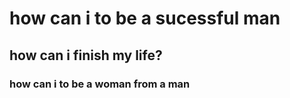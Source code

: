 # how can i to be a sucessful man
## how can i finish my life?
### how can i to be a woman from a man

